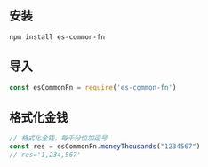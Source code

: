 ## 安装

```
npm install es-common-fn
```

## 导入

```js
const esCommonFn = require('es-common-fn')
```

## 格式化金钱
```javascript
// 格式化金钱，每千分位加逗号
const res = esCommonFn.moneyThousands("1234567")
// res='1,234,567'
```